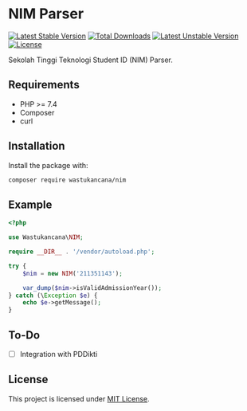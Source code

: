# NIM Parser

[![Latest Stable Version](http://poser.pugx.org/sooluh/waska-nim/v)](https://packagist.org/packages/sooluh/waska-nim)
[![Total Downloads](http://poser.pugx.org/sooluh/waska-nim/downloads)](https://packagist.org/packages/sooluh/waska-nim)
[![Latest Unstable Version](http://poser.pugx.org/sooluh/waska-nim/v/unstable)](https://packagist.org/packages/sooluh/waska-nim)
[![License](http://poser.pugx.org/sooluh/waska-nim/license)](https://packagist.org/packages/sooluh/waska-nim)

Sekolah Tinggi Teknologi Student ID (NIM) Parser.

## Requirements

- PHP >= 7.4
- Composer
- curl

## Installation

Install the package with:

```bash
composer require wastukancana/nim
```

## Example

```php
<?php

use Wastukancana\NIM;

require __DIR__ . '/vendor/autoload.php';

try {
    $nim = new NIM('211351143');

    var_dump($nim->isValidAdmissionYear());
} catch (\Exception $e) {
    echo $e->getMessage();
}
```

## To-Do

- [ ] Integration with PDDikti

## License

This project is licensed under [MIT License](./LICENSE).
